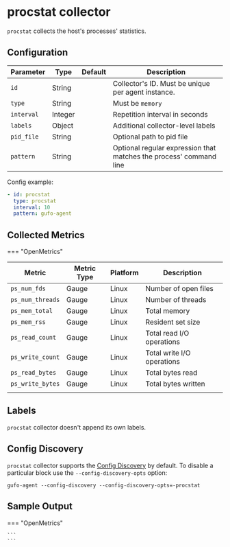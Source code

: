 # procstat collector

`procstat` collects the host's processes' statistics.

## Configuration

| Parameter  | Type    | Default | Description                                                        |
| ---------- | ------- | ------- | ------------------------------------------------------------------ |
| `id`       | String  |         | Collector's ID. Must be unique per agent instance.                 |
| `type`     | String  |         | Must be `memory`                                                   |
| `interval` | Integer |         | Repetition interval in seconds                                     |
| `labels`   | Object  |         | Additional collector-level labels                                  |
| `pid_file` | String  |         | Optional path to pid file                                          |
| `pattern`  | String  |         | Optional regular expression that matches the process' command line |

Config example:

``` yaml
- id: procstat
  type: procstat
  interval: 10
  pattern: gufo-agent
```

## Collected Metrics

=== "OpenMetrics"

  | Metric           | Metric Type | Platform | Description                |
  | ---------------- | ----------- | -------- | -------------------------- |
  | `ps_num_fds`     | Gauge       | Linux    | Number of open files       |
  | `ps_num_threads` | Gauge       | Linux    | Number of threads          |
  | `ps_mem_total`   | Gauge       | Linux    | Total memory               |
  | `ps_mem_rss`     | Gauge       | Linux    | Resident set size          |
  | `ps_read_count`  | Gauge       | Linux    | Total read I/O operations  |
  | `ps_write_count` | Gauge       | Linux    | Total write I/O operations |
  | `ps_read_bytes`  | Gauge       | Linux    | Total bytes read           |
  | `ps_write_bytes` | Gauge       | Linux    | Total bytes written        |
  |                  |

## Labels

`procstat` collector doesn't append its own labels.

## Config Discovery

`procstat` collector supports the [Config Discovery](../config_discovery.md) by default.
To disable a particular block use the `--config-discovery-opts` option:

``` shell
gufo-agent --config-discovery --config-discovery-opts=-procstat
```

## Sample Output

=== "OpenMetrics"

    ```
    ```